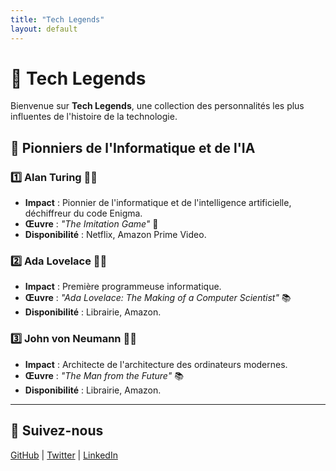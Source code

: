 ```yaml
---
title: "Tech Legends"
layout: default
---
```


# 🚀 Tech Legends
Bienvenue sur **Tech Legends**, une collection des personnalités les plus influentes de l'histoire de la technologie.

## 🌟 Pionniers de l'Informatique et de l'IA

### 1️⃣ Alan Turing 👨‍🦱
- **Impact** : Pionnier de l'informatique et de l'intelligence artificielle, déchiffreur du code Enigma.
- **Œuvre** : *"The Imitation Game"* 🎥
- **Disponibilité** : Netflix, Amazon Prime Video.

### 2️⃣ Ada Lovelace 👩‍🦰
- **Impact** : Première programmeuse informatique.
- **Œuvre** : *"Ada Lovelace: The Making of a Computer Scientist"* 📚
- **Disponibilité** : Librairie, Amazon.

### 3️⃣ John von Neumann 👨‍🦱
- **Impact** : Architecte de l'architecture des ordinateurs modernes.
- **Œuvre** : *"The Man from the Future"* 📚
- **Disponibilité** : Librairie, Amazon.

<!-- Ajoute ici les autres personnalités -->

---

## 🔗 Suivez-nous
[GitHub](https://github.com/ton-utilisateur) | [Twitter](https://twitter.com/) | [LinkedIn](https://linkedin.com/)
